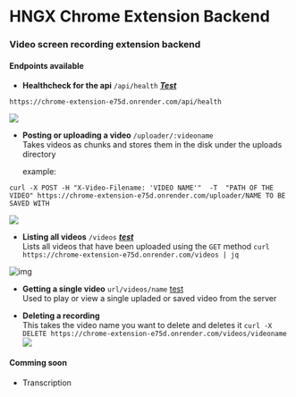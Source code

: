 # HNGX Chrome Extension Backend

### Video screen recording extension backend
#### Endpoints available
- **Healthcheck for the api** ```/api/health``` ***[Test](https://chrome-extension-e75d.onrender.com/api/health)***
```
https://chrome-extension-e75d.onrender.com/api/health
```
![](https://hackmd.io/_uploads/H1FdXfdxa.png)


- **Posting or uploading a video**  ```/uploader/:videoname```</br>
Takes videos as chunks and stores them in the disk under the uploads directory

    example:
```
curl -X POST -H "X-Video-Filename: 'VIDEO NAME'"  -T  "PATH OF THE VIDEO" https://chrome-extension-e75d.onrender.com/uploader/NAME TO BE SAVED WITH
```
![](https://hackmd.io/_uploads/SJ5nmfOxT.png)

- **Listing all videos** ```/videos``` ***[test](https://chrome-extension-e75d.onrender.com/videos)***</br> 
Lists all videos that have been uploaded using the ```GET``` method
```curl https://chrome-extension-e75d.onrender.com/videos | jq```

![img](https://hackmd.io/_uploads/BJ_mQzdga.png)

- **Getting a single video** ```url/videos/name``` [test](https://chrome-extension-e75d.onrender.com/videos/submission_vid.mp4)</br>
Used to play or view a single upladed or saved video from the server

- **Deleting a recording** </br>
This takes the video name you want to delete and deletes it 
```curl -X DELETE https://chrome-extension-e75d.onrender.com/videos/videoname```
![](https://hackmd.io/_uploads/S1zmSGOgp.png)


#### Comming soon
- Transcription
